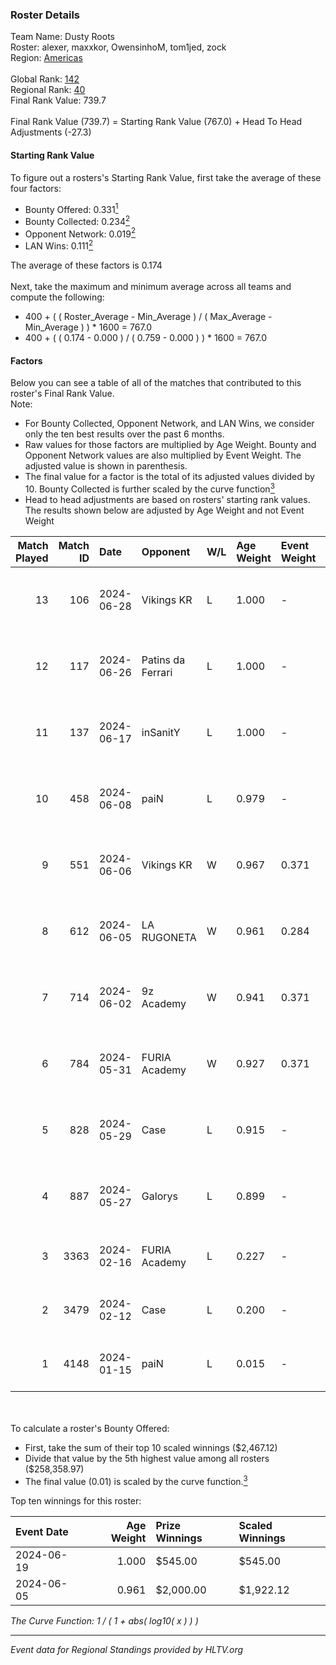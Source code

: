 ### Roster Details<br />
Team Name: Dusty Roots<br />
Roster: alexer, maxxkor, OwensinhoM, tom1jed, zock<br />
Region: [Americas]( ../standings_americas.md)<br />
<br />
Global Rank: [142](../standings_global.md)<br />
Regional Rank: [40]( ../standings_americas.md)<br />
Final Rank Value:  739.7<br />
<br />
Final Rank Value (739.7) = Starting Rank Value (767.0) + Head To Head Adjustments (-27.3)<br />

#### Starting Rank Value<br />
To figure out a rosters's Starting Rank Value, first take the average of these four factors:<br />
- Bounty Offered: 0.331[<sup>1</sup>](#table2)
- Bounty Collected: 0.234[<sup>2</sup>](#table1)
- Opponent Network: 0.019[<sup>2</sup>](#table1)
- LAN Wins: 0.111[<sup>2</sup>](#table1)

The average of these factors is 0.174<br />
<br />
Next, take the maximum and minimum average across all teams and compute the following:<br />
- 400 + ( ( Roster_Average - Min_Average ) / ( Max_Average - Min_Average ) ) * 1600 = 767.0
- 400 + ( ( 0.174 - 0.000 ) / ( 0.759 - 0.000 ) ) * 1600 = 767.0


#### Factors<br />
Below you can see a table of all of the matches that contributed to this roster's Final Rank Value.<br />
Note:<br />

- For Bounty Collected, Opponent Network, and LAN Wins, we consider only the ten best results over the past 6 months.
- Raw values for those factors are multiplied by Age Weight. Bounty and Opponent Network values are also multiplied by Event Weight. The adjusted value is shown in parenthesis.
- The final value for a factor is the total of its adjusted values divided by 10. Bounty Collected is further scaled by the curve function[<sup>3</sup>](#curveFunction)
- Head to head adjustments are based on rosters' starting rank values. The results shown below are adjusted by Age Weight and not Event Weight
<span id="table1"></span><br />


| Match Played | Match ID | Date       | Opponent          | W/L | Age Weight | Event Weight | Bounty Collected | Opponent Network | LAN Wins  | H2H Adj. | Roster                                     |
| -: | -: | :- | :- | :- | :- | :- | :- | :- | :- | -: | :- |
|           13 |      106 | 2024-06-28 | Vikings KR        | L   | 1.000      | -            | -                | -                | -         |   -14.28 | alexer, maxxkor, OwensinhoM, tom1jed, zock |
|           12 |      117 | 2024-06-26 | Patins da Ferrari | L   | 1.000      | -            | -                | -                | -         |   -12.14 | alexer, maxxkor, OwensinhoM, tom1jed, zock |
|           11 |      137 | 2024-06-17 | inSanitY          | L   | 1.000      | -            | -                | -                | -         |    -6.89 | alexer, maxxkor, OwensinhoM, tom1jed, zock |
|           10 |      458 | 2024-06-08 | paiN              | L   | 0.979      | -            | -                | -                | -         |    -0.64 | alexer, maxxkor, OwensinhoM, tom1jed, zock |
|            9 |      551 | 2024-06-06 | Vikings KR        | W   | 0.967      | 0.371        | 0.012 (0.004)    | 0.432 (0.155)    | 0 (0.000) |    14.88 | alexer, maxxkor, OwensinhoM, tom1jed, zock |
|            8 |      612 | 2024-06-05 | LA RUGONETA       | W   | 0.961      | 0.284        | 0.004 (0.001)    | 0.000 (0.000)    | 1 (0.961) |     7.30 | alexer, maxxkor, OwensinhoM, tom1jed, zock |
|            7 |      714 | 2024-06-02 | 9z Academy        | W   | 0.941      | 0.371        | 0.000 (0.000)    | 0.038 (0.013)    | 0 (0.000) |     3.72 | alexer, maxxkor, OwensinhoM, tom1jed, zock |
|            6 |      784 | 2024-05-31 | FURIA Academy     | W   | 0.927      | 0.371        | 0.000 (0.000)    | 0.075 (0.026)    | 0 (0.000) |     6.63 | alexer, maxxkor, OwensinhoM, tom1jed, zock |
|            5 |      828 | 2024-05-29 | Case              | L   | 0.915      | -            | -                | -                | -         |    -8.84 | alexer, maxxkor, OwensinhoM, tom1jed, zock |
|            4 |      887 | 2024-05-27 | Galorys           | L   | 0.899      | -            | -                | -                | -         |    -9.34 | alexer, maxxkor, OwensinhoM, tom1jed, zock |
|            3 |     3363 | 2024-02-16 | FURIA Academy     | L   | 0.227      | -            | -                | -                | -         |    -5.62 | alexer, guishu, KvNs, maxxkor, OwensinhoM  |
|            2 |     3479 | 2024-02-12 | Case              | L   | 0.200      | -            | -                | -                | -         |    -2.08 | alexer, guishu, KvNs, maxxkor, OwensinhoM  |
|            1 |     4148 | 2024-01-15 | paiN              | L   | 0.015      | -            | -                | -                | -         |    -0.01 | alexer, guishu, KvNs, maxxkor, OwensinhoM  |

<br />
<span id="table2"></span><br />
To calculate a roster's Bounty Offered:<br />

- First, take the sum of their top 10 scaled winnings ($2,467.12)
- Divide that value by the 5th highest value among all rosters ($258,358.97)
- The final value (0.01) is scaled by the curve function.[<sup>3</sup>](#curveFunction)

Top ten winnings for this roster:<br />

| Event Date | Age Weight | Prize Winnings | Scaled Winnings |
| :- | -: | :- | :- |
| 2024-06-19 |      1.000 | $545.00        | $545.00         |
| 2024-06-05 |      0.961 | $2,000.00      | $1,922.12       |


<span id="curveFunction"></span>_The Curve Function: 1 / ( 1 + abs( log10( x ) ) )_<br />

---
_Event data for Regional Standings provided by HLTV.org_<br />

